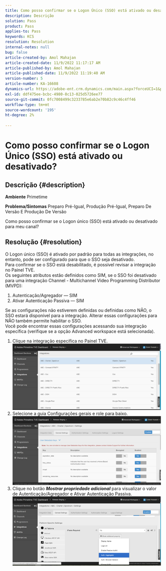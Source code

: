```yaml
---
title: Como posso confirmar se o Logon Único (SSO) está ativado ou desativado?
description: Descrição
solution: Pass
product: Pass
applies-to: Pass
keywords: KCS
resolution: Resolution
internal-notes: null
bug: false
article-created-by: Amol Mahajan
article-created-date: 11/9/2022 11:17:17 AM
article-published-by: Amol Mahajan
article-published-date: 11/9/2022 11:19:40 AM
version-number: 5
article-number: KA-16608
dynamics-url: https://adobe-ent.crm.dynamics.com/main.aspx?forceUCI=1&pagetype=entityrecord&etn=knowledgearticle&id=a336b00b-2060-ed11-9561-6045bd006268
exl-id: ddf475ee-bcbc-4980-8c13-025d5726ee77
source-git-commit: 0fc7008499c3233785e6ab2e70b82c9c46c4ff46
workflow-type: tm+mt
source-wordcount: '195'
ht-degree: 2%

---
```


# Como posso confirmar se o Logon Único (SSO) está ativado ou desativado?

## Descrição {#description}

<b>Ambiente</b>
Primetime


<b>Problema/Sintomas</b>
Preparo Pré-Igual, Produção Pré-Igual, Preparo De Versão E Produção De Versão

Como posso confirmar se o Logon único (SSO) está ativado ou desativado para meu canal?


## Resolução {#resolution}

O Logon único (SSO) é ativado por padrão para todas as integrações, no entanto, pode ser configurado para que o SSO seja desativado.<br>Para confirmar se o SSO está desabilitado, é possível revisar a integração no Painel TVE.<br>Os seguintes atributos estão definidos como SIM, se o SSO foi desativado para uma integração Channel - Multichannel Video Programming Distributor (MVPD):<br>
1. Autenticação/Agregador — SIM
2. Ativar Autenticação Passiva — SIM

Se as configurações não estiverem definidas ou definidas como NÃO, o SSO estará disponível para a integração. Alterar essas configurações para NÃO também permite habilitar o SSO.<br>Você pode encontrar essas configurações acessando sua integração específica (verifique se a opção Advanced workspace está selecionada).
1. Clique na integração específica no Painel TVE.![](assets/6664dc8b-ff71-eb11-a812-00224809a536.png)
2. Selecione a guia Configurações gerais e role para baixo.![](assets/ecedf1a3-ff71-eb11-a812-00224809a536.png)
3. Clique no botão <b>*Mostrar propriedade adicional</b>* para visualizar o valor de Autenticação/Agregador e Ativar Autenticação Passiva. ![](assets/1f33e3d9-ff71-eb11-a812-00224809a536.png)
